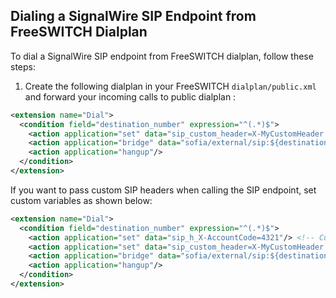 ## Dialing a SignalWire SIP Endpoint from FreeSWITCH Dialplan

To dial a SignalWire SIP endpoint from FreeSWITCH dialplan, follow these steps:

1. Create the following dialplan in your FreeSWITCH `dialplan/public.xml` and forward your incoming calls to public dialplan :

```xml
<extension name="Dial">
  <condition field="destination_number" expression="^(.*)$">
    <action application="set" data="sip_custom_header=X-MyCustomHeader: Value-ShashiKumar"/>
    <action application="bridge" data="sofia/external/sip:${destination}@example.sip.signalwire.com"/> <!-- Replace example.sip.signalwire.com with your actual SignalWire SIP endpoint URI. -->
    <action application="hangup"/>
  </condition>
</extension>
```

If you want to pass custom SIP headers when calling the SIP endpoint, set custom variables as shown below:
```xml
<extension name="Dial">
  <condition field="destination_number" expression="^(.*)$">
    <action application="set" data="sip_h_X-AccountCode=4321"/> <!-- Custom header to pass in INVITE -->
    <action application="set" data="sip_custom_header=X-MyCustomHeader: Value"/> <!-- Custom header to pass in INVITE -->
    <action application="bridge" data="sofia/external/sip:${destination}@example.sip.signalwire.com"/> <!-- Replace example.sip.signalwire.com with your actual SignalWire SIP endpoint URI. -->
    <action application="hangup"/>
  </condition>
</extension>
```
